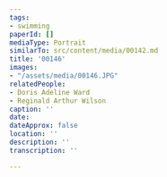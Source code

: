 ```yaml
---
tags:
- swimming
paperId: []
mediaType: Portrait
similarTo: src/content/media/00142.md
title: '00146'
images:
- "/assets/media/00146.JPG"
relatedPeople:
- Doris Adeline Ward
- Reginald Arthur Wilson
caption: ''
date: 
dateApprox: false
location: ''
description: ''
transcription: ''

---
```

